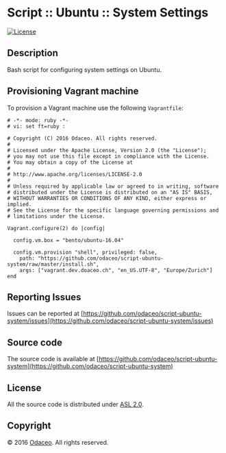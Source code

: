 # Script :: Ubuntu :: System Settings

[![License](https://img.shields.io/github/license/odaceo/script-ubuntu-system.svg)](LICENSE)

## Description

Bash script for configuring system settings on Ubuntu.

## Provisioning Vagrant machine

To provision a Vagrant machine use the following ``Vagrantfile``:

``` shell
# -*- mode: ruby -*-
# vi: set ft=ruby :

# Copyright (C) 2016 Odaceo. All rights reserved.
#
# Licensed under the Apache License, Version 2.0 (the "License");
# you may not use this file except in compliance with the License.
# You may obtain a copy of the License at
#
# http://www.apache.org/licenses/LICENSE-2.0
#
# Unless required by applicable law or agreed to in writing, software
# distributed under the License is distributed on an "AS IS" BASIS,
# WITHOUT WARRANTIES OR CONDITIONS OF ANY KIND, either express or implied.
# See the License for the specific language governing permissions and
# limitations under the License.

Vagrant.configure(2) do |config|

  config.vm.box = "bento/ubuntu-16.04"
  
  config.vm.provision "shell", privileged: false, 
    path: "https://github.com/odaceo/script-ubuntu-system/raw/master/install.sh",
    args: ["vagrant.dev.doaceo.ch", "en_US.UTF-8", "Europe/Zurich"]
end
```

## Reporting Issues

Issues can be reported at [https://github.com/odaceo/script-ubuntu-system/issues](https://github.com/odaceo/script-ubuntu-system/issues)

## Source code

The source code is available at [https://github.com/odaceo/script-ubuntu-system](https://github.com/odaceo/script-ubuntu-system)

## License

All the source code is distributed under [ASL 2.0](LICENSE).

## Copyright

© 2016 [Odaceo](http://odaceo.ch). All rights reserved.